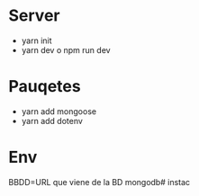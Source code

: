 # Server
- yarn init
- yarn dev o npm run dev


# Pauqetes

- yarn add mongoose
- yarn add dotenv


# Env
BBDD=URL que viene de la BD mongodb# instac
